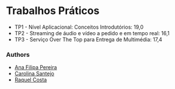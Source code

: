 # Trabalhos Práticos

- TP1 - Nível Aplicacional: Conceitos Introdutórios: 19,0  
- TP2 - Streaming de áudio e vídeo a pedido e em tempo real: 16,1
- TP3 - Serviço Over The Top para Entrega de Multimédia: 17,4


### Authors
* [Ana Filipa Pereira](https://github.com/FilipaPereira00)
* [Carolina Santejo](https://github.com/CarolinaSantejo)
* [Raquel Costa](https://github.com/chelesgaroth)


